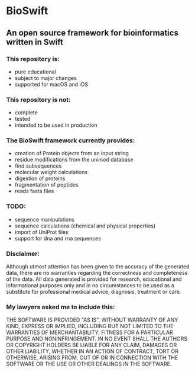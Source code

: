 # BioSwift

## An open source framework for bioinformatics written in Swift

### This repository is:
- pure educational
- subject to major changes
- supported for macOS and iOS

### This repository is not:
- complete
- tested
- intended to be used in production

### The BioSwift framework currently provides:
- creation of Protein objects from an input string
- residue modifications from the unimod database
- find subsequences
- molecular weight calculations
- digestion of proteins
- fragmentation of peptides
- reads fasta files

### TODO:
- sequence manipulations
- sequence calculations (chemical and physical properties)
- import of UniProt files
- support for dna and rna sequences

### Disclaimer:
Although utmost attention has been given to the accuracy of the generated data, there are no warranties regarding the correctness and completeness of the data. All data generated is provided for research, educational and informational purposes only and in no circumstances to be used as a substitute for professional medical advice, diagnosis, treatment or care.

### My lawyers asked me to include this:
THE SOFTWARE IS PROVIDED "AS IS", WITHOUT WARRANTY OF ANY KIND, EXPRESS OR IMPLIED, INCLUDING BUT NOT LIMITED TO THE WARRANTIES OF  MERCHANTABILITY, FITNESS FOR A PARTICULAR PURPOSE AND NONINFRINGEMENT. IN NO EVENT SHALL THE AUTHORS OR COPYRIGHT HOLDERS BE LIABLE FOR ANY CLAIM, DAMAGES OR OTHER LIABILITY, WHETHER IN AN ACTION OF CONTRACT, TORT OR OTHERWISE, ARISING FROM, OUT OF OR IN CONNECTION WITH THE SOFTWARE OR THE USE OR OTHER DEALINGS IN THE SOFTWARE.

